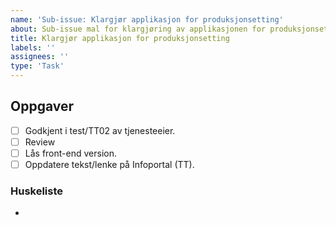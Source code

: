 ```yaml
---
name: 'Sub-issue: Klargjør applikasjon for produksjonsetting'
about: Sub-issue mal for klargjøring av applikasjonen for produksjonsetting.
title: Klargjør applikasjon for produksjonsetting
labels: ''
assignees: ''
type: 'Task'
---
```


## Oppgaver

<!-- Legg til/fjern aktuelle oppgaver. -->

- [ ] Godkjent i test/TT02 av tjenesteeier.
- [ ] Review
- [ ] Lås front-end version.
- [ ] Oppdatere tekst/lenke på Infoportal (TT).

### Huskeliste

-
